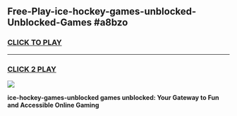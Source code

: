 
## Free-Play-ice-hockey-games-unblocked-Unblocked-Games #a8bzo
<h3>
<a href="https://news.freeplayer.one?title=ice-hockey-games-unblocked&ref=8M">CLICK TO PLAY</a></h3>
<hr>

<h3>
<a href="https://news.freeplayer.one?title=ice-hockey-games-unblocked&ref=8M">CLICK 2 PLAY</a>
  
</h3>

<a href="https://news.freeplayer.one?title=ice-hockey-games-unblocked&ref=8M"><img src="https://clearcache.store/games.png"></a>


**ice-hockey-games-unblocked games unblocked: Your Gateway to Fun and Accessible Online Gaming**
